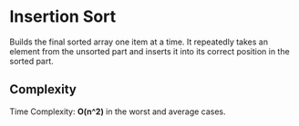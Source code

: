 # Insertion Sort

Builds the final sorted array one item at a time.
It repeatedly takes an element from the unsorted
part and inserts it into its correct position in
the sorted part.


## Complexity
Time Complexity: **O(n^2)** in the worst and average cases.
